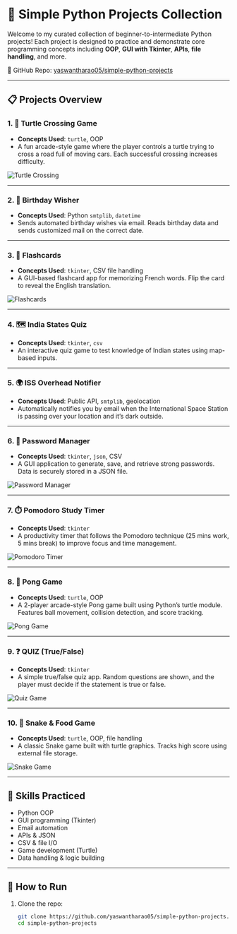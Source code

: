 # 🐍 Simple Python Projects Collection

Welcome to my curated collection of beginner-to-intermediate Python projects! Each project is designed to practice and demonstrate core programming concepts including **OOP**, **GUI with Tkinter**, **APIs**, **file handling**, and more.

🔗 GitHub Repo: [yaswantharao05/simple-python-projects](https://github.com/yaswantharao05/simple-python-projects.git)

---

## 📋 Projects Overview

### 1. 🐢 Turtle Crossing Game
- **Concepts Used**: `turtle`, OOP
- A fun arcade-style game where the player controls a turtle trying to cross a road full of moving cars. Each successful crossing increases difficulty.

![Turtle Crossing](images/turtle_crossing.png)

---

### 2. 🎂 Birthday Wisher
- **Concepts Used**: Python `smtplib`, `datetime`
- Sends automated birthday wishes via email. Reads birthday data and sends customized mail on the correct date.

---

### 3. 🧠 Flashcards
- **Concepts Used**: `tkinter`, CSV file handling
- A GUI-based flashcard app for memorizing French words. Flip the card to reveal the English translation.

![Flashcards](images/flashcards.png)

---

### 4. 🗺️ India States Quiz
- **Concepts Used**: `tkinter`, `csv`
- An interactive quiz game to test knowledge of Indian states using map-based inputs.

---

### 5. 🌍 ISS Overhead Notifier
- **Concepts Used**: Public API, `smtplib`, geolocation
- Automatically notifies you by email when the International Space Station is passing over your location and it’s dark outside.

---

### 6. 🔐 Password Manager
- **Concepts Used**: `tkinter`, `json`, CSV
- A GUI application to generate, save, and retrieve strong passwords. Data is securely stored in a JSON file.

![Password Manager](images/password_manager.png)

---

### 7. ⏱️ Pomodoro Study Timer
- **Concepts Used**: `tkinter`
- A productivity timer that follows the Pomodoro technique (25 mins work, 5 mins break) to improve focus and time management.

![Pomodoro Timer](images/pomodoro_study.png)

---

### 8. 🏓 Pong Game
- **Concepts Used**: `turtle`, OOP
- A 2-player arcade-style Pong game built using Python’s turtle module. Features ball movement, collision detection, and score tracking.

![Pong Game](images/pong_game.png)

---

### 9. ❓ QUIZ (True/False)
- **Concepts Used**: `tkinter`
- A simple true/false quiz app. Random questions are shown, and the player must decide if the statement is true or false.

![Quiz Game](images/quiz.png)

---

### 10. 🐍 Snake & Food Game
- **Concepts Used**: `turtle`, OOP, file handling
- A classic Snake game built with turtle graphics. Tracks high score using external file storage.

![Snake Game](images/snake_game.png)

---

## 🧠 Skills Practiced

- Python OOP
- GUI programming (Tkinter)
- Email automation
- APIs & JSON
- CSV & file I/O
- Game development (Turtle)
- Data handling & logic building

---

## 📂 How to Run

1. Clone the repo:
   ```bash
   git clone https://github.com/yaswantharao05/simple-python-projects.git
   cd simple-python-projects
